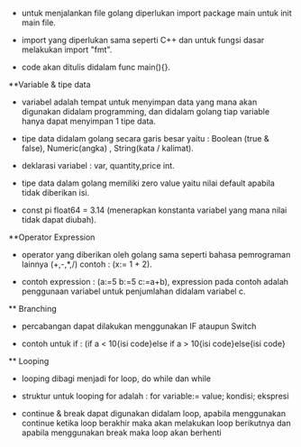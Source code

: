 * untuk menjalankan file golang diperlukan import package main untuk init main file.

* import yang diperlukan sama seperti C++ dan untuk fungsi dasar melakukan import "fmt".

* code akan ditulis didalam func main(){}.

**Variable & tipe data
* variabel adalah tempat untuk menyimpan data yang mana akan digunakan didalam programming, dan didalam golang tiap variable hanya dapat menyimpan 1 tipe data.

* tipe data didalam golang secara garis besar yaitu : Boolean (true & false), Numeric(angka) , String(kata / kalimat).

* deklarasi variabel : var, quantity,price int.

* tipe data dalam golang memiliki zero value yaitu nilai default apabila tidak diberikan isi.

* const pi float64 = 3.14 (menerapkan konstanta variabel yang mana nilai tidak dapat diubah).

**Operator Expression
* operator yang diberikan oleh golang sama seperti bahasa pemrograman lainnya (+,-,*,/) contoh : (x:= 1 + 2).

* contoh expression : (a:=5 b:=5 c:=a+b), expression pada contoh adalah penggunaan variabel untuk penjumlahan didalam variabel c.

** Branching
* percabangan dapat dilakukan menggunakan IF ataupun Switch

* contoh untuk if : (if a < 10{isi code}else if a > 10{isi code}else{isi code}

** Looping
* looping dibagi menjadi for loop, do while dan while
* struktur untuk looping for adalah : for variable:= value; kondisi; ekspresi

* continue & break dapat digunakan didalam loop, apabila menggunakan continue ketika loop berakhir maka akan melakukan loop berikutnya dan apabila menggunakan break maka loop akan berhenti


